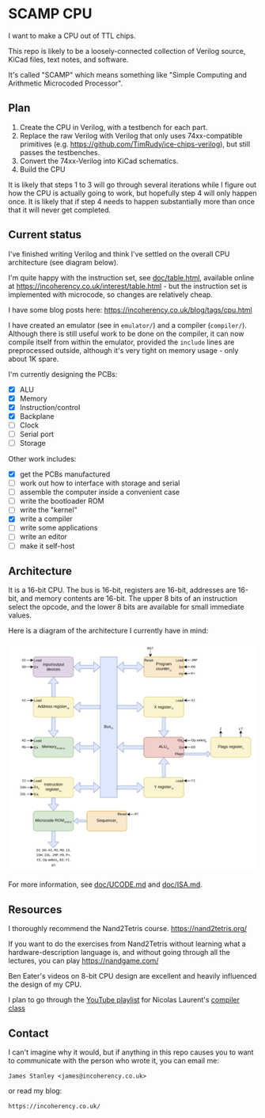 # SCAMP CPU

I want to make a CPU out of TTL chips.

This repo is likely to be a loosely-connected collection of Verilog source, KiCad files, text notes,
and software.

It's called "SCAMP" which means something like "Simple Computing and Arithmetic Microcoded Processor".

## Plan

1. Create the CPU in Verilog, with a testbench for each part.
2. Replace the raw Verilog with Verilog that only uses 74xx-compatible primitives
   (e.g. https://github.com/TimRudy/ice-chips-verilog), but still passes the testbenches.
3. Convert the 74xx-Verilog into KiCad schematics.
4. Build the CPU

It is likely that steps 1 to 3 will go through several iterations while I figure out how
the CPU is actually going to work, but hopefully step 4 will only happen once. It is likely
that if step 4 needs to happen substantially more than once that it will never get completed.

## Current status

I've finished writing Verilog and think I've settled on the overall CPU architecture (see diagram below).

I'm quite happy with the instruction set, see [doc/table.html](doc/table.html), available online at https://incoherency.co.uk/interest/table.html - but the instruction set is implemented with microcode, so changes are relatively cheap.

I have some blog posts here: https://incoherency.co.uk/blog/tags/cpu.html

I have created an emulator (see in `emulator/`) and a compiler (`compiler/`). Although there is still useful
work to be done on the compiler, it can now compile itself from within the emulator, provided the `include`
lines are preprocessed outside, although it's very tight on memory usage - only about 1K spare.

I'm currently designing the PCBs:

 - [x] ALU
 - [x] Memory
 - [x] Instruction/control
 - [x] Backplane
 - [ ] Clock
 - [ ] Serial port
 - [ ] Storage

Other work includes:

 - [x] get the PCBs manufactured
 - [ ] work out how to interface with storage and serial
 - [ ] assemble the computer inside a convenient case
 - [ ] write the bootloader ROM
 - [ ] write the "kernel"
 - [x] write a compiler
 - [ ] write some applications
 - [ ] write an editor
 - [ ] make it self-host

## Architecture

It is a 16-bit CPU. The bus is 16-bit, registers are 16-bit, addresses are 16-bit, and memory contents are
16-bit. The upper 8 bits of an instruction select the opcode, and the lower 8 bits are available
for small immediate values.

Here is a diagram of the architecture I currently have in mind:

![](doc/architecture.png)

For more information, see [doc/UCODE.md](doc/UCODE.md) and [doc/ISA.md](doc/ISA.md).

## Resources

I thoroughly recommend the Nand2Tetris course. https://nand2tetris.org/

If you want to do the exercises from Nand2Tetris without learning what a hardware-description language
is, and without going through all the lectures, you can play https://nandgame.com/

Ben Eater's videos on 8-bit CPU design are excellent and heavily influenced
the design of my CPU.

I plan to go through the [YouTube playlist](https://www.youtube.com/playlist?list=PLOech0kWpH8-njQpmSNGSiQBPUvl8v3IM) for Nicolas Laurent's [compiler class](https://norswap.com/compilers/)

## Contact

I can't imagine why it would, but if anything in this repo causes you to want to communicate with
the person who wrote it, you can email me:

    James Stanley <james@incoherency.co.uk>

or read my blog:

    https://incoherency.co.uk/
